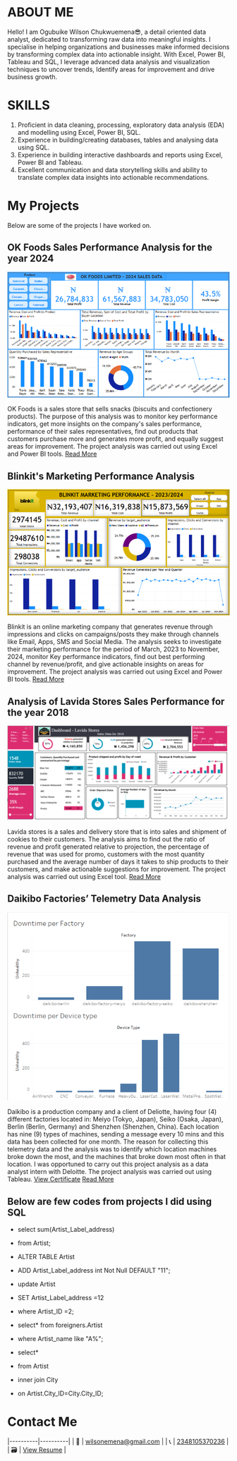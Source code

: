# ABOUT ME

Hello! I am Ogubuike Wilson Chukwuemena😎, a detail oriented data analyst, dedicated to transforming raw data into meaningful insights. I specialise in helping organizations and businesses make informed decisions by transforming complex data into actionable insight. With Excel, Power BI, Tableau and SQL, I leverage advanced data analysis and visualization techniques to uncover trends, Identify areas for improvement and drive business growth.

# SKILLS

1. Proficient in data cleaning, processing, exploratory data analysis (EDA) and modelling using Excel, Power BI, SQL.
2. Experience in building/creating databases, tables and analysing data using SQL.
3. Experience in building interactive dashboards and reports using Excel, Power BI and Tableau. 
4. Excellent communication and data storytelling skills and ability to translate complex data insights into actionable recommendations.

# My Projects

Below are some of the projects I have worked on.

## OK Foods Sales Performance Analysis for the year 2024

![OK Foods Sales performance dashboard](OK_Foods_Dashboard.png)

OK Foods is a sales store that sells snacks (biscuits and confectionery products). The purpose of this analysis was to monitor key performance indicators, get more insights on the company's sales performance, performance of their sales representatives, find out products that customers purchase more and generates more profit, and equally suggest areas for improvement. The project analysis was carried out using Excel and Power BI tools.
[Read More](OK_Foods_Analysis_Report.pdf)

## Blinkit's Marketing Performance Analysis
![Blinkit's Marketing Performance Dashboard](Blinkit_Market_Performance_Dashboard.png)

Blinkit is an online marketing company that generates revenue through impressions and clicks on campaigns/posts they make through channels like Email, Apps, SMS and Social Media. The analysis seeks to investigate their marketing performance for the period of March, 2023 to November, 2024, monitor Key performance indicators, find out best performing channel by revenue/profit, and give actionable insights on areas for improvement. The project analysis was carried out using Excel and Power BI tools.
[Read More](Blinkit_Marketing_Perfomance_Analysis_Report.pdf)


## Analysis of Lavida Stores Sales Performance for the year 2018
![Lavida stores Sales Dashboard](Lavida_stores_Dashboard.png)

Lavida stores is a sales and delivery store that is into sales and shipment of cookies to their customers. The analysis aims to find out the ratio of revenue and profit generated relative to projection, the percentage of revenue that was used for promo, customers with the most quantity purchased and the average number of days it takes to ship products to their customers, and make actionable suggestions for improvement. The project analysis was carried out using Excel tool.
[Read More](Lavida_Store_Sales_Analysis_Report.pdf)


## Daikibo Factories’ Telemetry Data Analysis

![Daikibo Factories' Telemetry Data Dashboard](Daikibo_Factories_Telemetry_Dashboard.png)

Daikibo is a production company and a client of Deliotte, having four (4) different factories located in: Meiyo (Tokyo, Japan), Seiko (Osaka, Japan), Berlin (Berlin, Germany) and Shenzhen (Shenzhen, China). Each location has nine (9) types of machines, sending a message every 10 mins and this data has been collected for one month. The reason for collecting this telemetry data and the analysis was to identify which location machines broke down the most, and the machines that broke down most often in that location. I was opportuned to carry out this project analysis as a data analyst intern with Deloitte. The project analysis was carried out using Tableau. [View Certificate](My_Deloitte_Internship_Certificate.png)
[Read More](Daikibo_Telemetary_Data_Analysis_Report.pdf)


## Below are few codes from projects I did using SQL
- select sum(Artist_Label_address)
- from Artist;


- ALTER TABLE Artist
- ADD Artist_Label_address int Not Null DEFAULT "11";


- update Artist
- SET Artist_Label_address =12
- where Artist_ID =2;


- select* from foreigners.Artist
- where Artist_name like "A%";


- select*
- from Artist
- inner join City
- on Artist.City_ID=City.City_ID;

# Contact Me

|----------|----------|
| 📩   |   [wilsonemena@gmail.com](wilsonemena@gmail.com)	     |
| 📞   |   [2348105370236](https://wa.me/+2348105370236)       |	
| 🗃️   |   [View Resume](OGUBUIKE_WILSON_DA_CV.pdf)	 	       |
